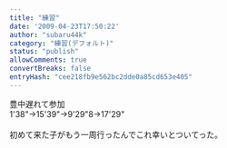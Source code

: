 ```yaml
---
title: "練習"
date: '2009-04-23T17:50:22'
author: "subaru44k"
category: "練習(デフォルト)"
status: "publish"
allowComments: true
convertBreaks: false
entryHash: "cee218fb9e562bc2dde0a85cd653e405"
---
```

豊中遅れて参加<br>
1'38"→15'39"→9'29"8→17'29"<br>
<br>
初めて来た子がもう一周行ったんでこれ幸いとついてった。

